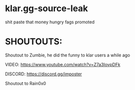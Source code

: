 # klar.gg-source-leak
shit paste that money hungry fags promoted

# SHOUTOUTS:
Shoutout to Zumbie, he did the funny to klar users a while ago

VIDEO: https://www.youtube.com/watch?v=Z7a3IovpDFk

DISCORD: https://discord.gg/imposter

Shoutout to Rain0x0
